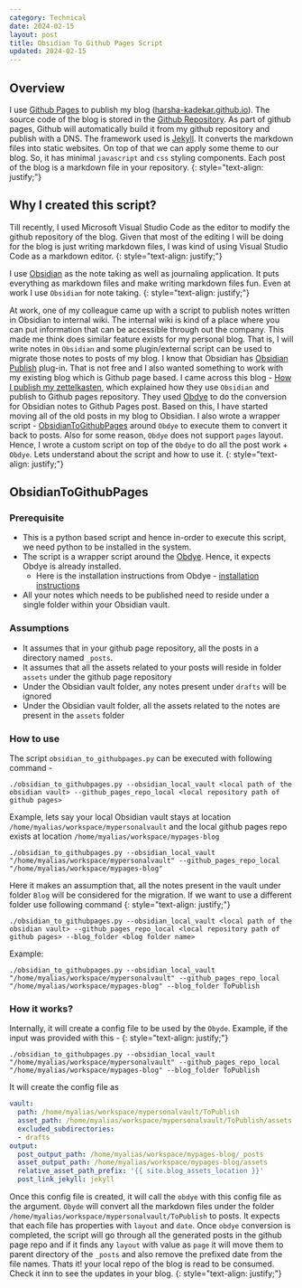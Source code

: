 ```yaml
---
category: Technical
date: 2024-02-15
layout: post
title: Obsidian To Github Pages Script
updated: 2024-02-15
---
```


## Overview
I use [Github Pages](https://pages.github.com) to publish my blog ([harsha-kadekar.github.io](https://harsha-kadekar.github.io)). The source code of the blog is stored in the [Github Repository](https://github.com/harsha-kadekar/harsha-kadekar.github.io). As part of github pages, Github will automatically build it from my github repository and publish with a DNS. The framework used is [Jekyll](https://jekyllrb.com).  It converts the markdown files into static websites. On top of that we can apply some theme to our blog. So, it has minimal `javascript` and `css` styling components. Each post of the blog is a markdown file in your repository.
{: style="text-align: justify;"}
## Why I created this script?
Till recently, I used Microsoft Visual Studio Code as the editor to modify the github repository of the blog. Given that most of the editing I will be doing for the blog is just writing markdown files, I was kind of using Visual Studio Code as a markdown editor. 
{: style="text-align: justify;"}

I use [Obsidian](https://obsidian.md) as the note taking as well as journaling application. It puts everything as markdown files and make writing markdown files fun. Even at work I use `Obsidian` for note taking. 
{: style="text-align: justify;"}

At work, one of my colleague came up with a script to publish notes written in Obsidian to internal wiki. The internal wiki is kind of a place where you can put information that can be accessible through out the company.  This made me think does similar feature exists for my personal blog. That is, I will write notes in `Obsidian` and some plugin/external script can be used to migrate those notes to posts of my blog. I know that Obsidian has [Obsidian Publish](https://obsidian.md/publish) plug-in. That is not free and I also wanted something to work with my existing blog which is Github page based. I came across this blog - [How I publish my zettelkasten](https://person-al.github.io/%F0%9F%8C%B3/2022/05/08/how-i-publish-my-zettelkasten.html), which explained how they use `Obsidian` and publish to Github pages repository.  They used [Obdye](https://github.com/notkmhn/obyde) to do the conversion for Obsidian notes to Github Pages post.  Based on this, I have started moving all of the old posts in my blog to Obsidian. I also wrote a wrapper script - [ObsidianToGithubPages](https://github.com/harsha-kadekar/ObsidianToGithubPages/blob/main/obsidian_to_githubpages.py) around `Obdye` to execute them to convert it back to posts.  Also for some reason, `Obdye` does not support `pages` layout. Hence, I wrote a custom script on top of the `Obdye` to do all the post work + `Obdye`. Lets understand about the script and how to use it.
{: style="text-align: justify;"}
## ObsidianToGithubPages
### Prerequisite
- This is a python based script and hence in-order to execute this script, we need python to be installed in the system.  
- The script is a wrapper script around the [Obdye](https://github.com/notkmhn/obyde). Hence, it expects Obdye is already installed.
	- Here is the installation instructions from Obdye - [installation instructions](https://github.com/notkmhn/obyde?tab=readme-ov-file#installation)
- All your notes which needs to be published need to reside under a single folder within your Obsidian vault.

### Assumptions
- It assumes that in your github page repository, all the posts in a directory named `_posts`.
- It assumes that all the assets related to your posts will reside in folder `assets` under the github page repository
- Under the Obsidian vault folder, any notes present under `drafts` will be ignored
- Under the Obsidian vault folder, all the assets related to the notes are present in the `assets` folder

### How to use
The script `obsidian_to_githubpages.py` can be executed with following command - 
```shell
./obsidian_to_githubpages.py --obsidian_local_vault <local path of the obsidian vault> --github_pages_repo_local <local repository path of github pages>
```

Example, lets say your local Obsidian vault stays at location `/home/myalias/workspace/mypersonalvault` and the local github pages repo exists at location `/home/myalias/workspace/mypages-blog`

```shell
./obsidian_to_githubpages.py --obsidian_local_vault "/home/myalias/workspace/mypersonalvault" --github_pages_repo_local "/home/myalias/workspace/mypages-blog"
```

Here it makes an assumption that, all the notes present in the vault under folder `Blog` will be considered for the migration. If we want to use a different folder use following command
{: style="text-align: justify;"}

```shell
./obsidian_to_githubpages.py --obsidian_local_vault <local path of the obsidian vault> --github_pages_repo_local <local repository path of github pages> --blog_folder <blog folder name>
```

Example:

```shell
./obsidian_to_githubpages.py --obsidian_local_vault "/home/myalias/workspace/mypersonalvault" --github_pages_repo_local "/home/myalias/workspace/mypages-blog" --blog_folder ToPublish
```

### How it works?
Internally, it will create a config file to be used by the `Obyde`. Example, if the input was provided with this - 
{: style="text-align: justify;"}

```shell
./obsidian_to_githubpages.py --obsidian_local_vault "/home/myalias/workspace/mypersonalvault" --github_pages_repo_local "/home/myalias/workspace/mypages-blog" --blog_folder ToPublish
```

It will create the config file as 

```yaml
vault:
  path: /home/myalias/workspace/mypersonalvault/ToPublish
  asset_path: /home/myalias/workspace/mypersonalvault/ToPublish/assets
  excluded_subdirectories:
  - drafts
output:
  post_output_path: /home/myalias/workspace/mypages-blog/_posts
  asset_output_path: /home/myalias/workspace/mypages-blog/assets
  relative_asset_path_prefix: '{{ site.blog_assets_location }}'
  post_link_jekyll: jekyll
```

Once this config file is created, it will call the `obdye` with this config file as the argument.
`Obyde` will convert all the markdown files under the folder `/home/myalias/workspace/mypersonalvault/ToPublish` to posts. It expects that each file has properties with `layout` and `date`. Once `obdye` conversion is completed, the script will go through all the generated posts in the github page repo and if it finds any `layout` with value as `page` it will move them to parent directory of the `_posts` and also remove the prefixed date from the file names. Thats it! your local repo of the blog is read to be consumed. Check it inn to see the updates in your blog.
{: style="text-align: justify;"}
